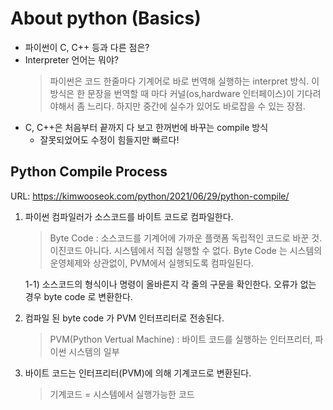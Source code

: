 # About python (Basics)

- 파이썬이 C, C++ 등과 다른 점은?
- Interpreter 언어는 뭐야?
    > 파이썬은 코드 한줄마다 기계어로 바로 번역해 실행하는 interpret 방식.
    > 이 방식은 한 문장을 번역할 때 마다 커널(os,hardware 인터페이스)이 기다려야해서 좀 느리다. 하지만 중간에 실수가 있어도 바로잡을 수 있는 장점.
- C, C++은 처음부터 끝까지 다 보고 한꺼번에 바꾸는 compile 방식
    - 잘못되었어도 수정이 힘들지만 빠르다!

## Python Compile Process
URL: https://kimwooseok.com/python/2021/06/29/python-compile/

1. 파이썬 컴파일러가 소스코드를 바이트 코드로 컴파일한다.
    > Byte Code : 소스코드를 기계어에 가까운 플랫폼 독립적인 코드로 바꾼 것. 이진코드 아니다. 시스템에서 직접 실행할 수 없다.
    > Byte Code 는 시스템의 운영체제와 상관없이, PVM에서 실행되도록 컴파일된다.
    
    1-1) 소스코드의 형식이나 명령이 올바른지 각 줄의 구문을 확인한다. 오류가 없는 경우 byte code 로 변환한다.
2. 컴파일 된 byte code 가 PVM 인터프리터로 전송된다.
    > PVM(Python Vertual Machine) : 바이트 코드를 실행하는 인터프리터, 파이썬 시스템의 일부

3. 바이트 코드는 인터프리터(PVM)에 의해 기계코드로 변환된다.
    > 기계코드 = 시스템에서 실행가능한 코드